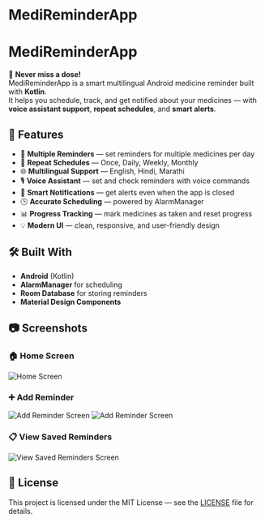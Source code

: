 # MediReminderApp
# MediReminderApp

💊 **Never miss a dose!**  
MediReminderApp is a smart multilingual Android medicine reminder built with **Kotlin**.  
It helps you schedule, track, and get notified about your medicines — with **voice assistant support**, **repeat schedules**, and **smart alerts**.

## 🚀 Features
- 📅 **Multiple Reminders** — set reminders for multiple medicines per day
- 🔁 **Repeat Schedules** — Once, Daily, Weekly, Monthly
- 🌐 **Multilingual Support** — English, Hindi, Marathi
- 🎙 **Voice Assistant** — set and check reminders with voice commands
- 🔔 **Smart Notifications** — get alerts even when the app is closed
- 🕒 **Accurate Scheduling** — powered by AlarmManager
- 📊 **Progress Tracking** — mark medicines as taken and reset progress
- 💡 **Modern UI** — clean, responsive, and user-friendly design

## 🛠 Built With
- **Android** (Kotlin)
- **AlarmManager** for scheduling
- **Room Database** for storing reminders
- **Material Design Components**

## 📷 Screenshots

### 🏠 Home Screen
![Home Screen](screenshots/home.jpg)

### ➕ Add Reminder
![Add Reminder Screen](screenshots/add_reminder.jpg)
![Add Reminder Screen](screenshots/add_reminders.jpg)

### 📋 View Saved Reminders
![View Saved Reminders Screen](screenshots/view_reminders.jpg)

## 📄 License
This project is licensed under the MIT License — see the [LICENSE](LICENSE) file for details.
